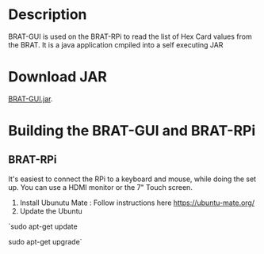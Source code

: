 # Description
BRAT-GUI is used on the BRAT-RPi to read the list of Hex Card values from the BRAT.  It is a java application cmpiled into a self executing JAR 

# Download JAR
[BRAT-GUI.jar](https://github.com/osok/BRAT/tree/master/BRAT-GUI/dist).

# Building the BRAT-GUI and BRAT-RPi

## BRAT-RPi

It's easiest to connect the RPi to a keyboard and mouse, while doing the set up.  You can use a HDMI monitor or the 7" Touch screen.

1. Install Ubunutu Mate : Follow instructions here https://ubuntu-mate.org/
2. Update the Ubuntu

`sudo apt-get update

sudo apt-get upgrade`
